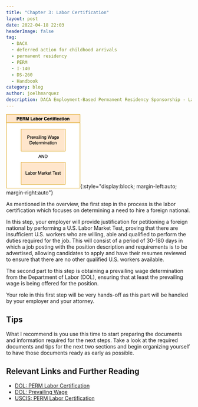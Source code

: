 ```yaml
---
title: "Chapter 3: Labor Certification"
layout: post
date: 2022-04-18 22:03
headerImage: false
tag:
  - DACA
  - deferred action for childhood arrivals
  - permanent residency
  - PERM
  - I-140
  - DS-260
  - Handbook
category: blog
author: joelhmarquez
description: DACA Employment-Based Permanent Residency Sponsorship - Labor Certification
---
```


![Labor Certification](/assets/images/sponsorship/laborCertification.png){:style="display:block; margin-left:auto; margin-right:auto"}

As mentioned in the overview, the first step in the process is the labor certification which focuses on determining a need to hire a foreign national. 

In this step, your employer will provide justification for petitioning a foreign national by performing a U.S. Labor Market Test, proving that there are insufficient U.S. workers who are willing, able and qualified to perform the duties required for the job. This will consist of a period of 30-180 days in which a job posting with the position description and requirements is to be advertised, allowing candidates to apply and have their resumes reviewed to ensure that there are no other qualified U.S. workers available.

The second part to this step is obtaining a prevailing wage determination from the Department of Labor (DOL), ensuring that at least the prevailing wage is being offered for the position.

Your role in this first step will be very hands-off as this part will be handled by your employer and your attorney.

## Tips
What I recommend is you use this time to start preparing the documents and information required for the next steps. Take a look at the required documents and tips for the next two sections and begin organizing yourself to have those documents ready as early as possible.

## Relevant Links and Further Reading
- [DOL: PERM Labor Certification](https://www.dol.gov/agencies/eta/foreign-labor/programs/permanent)
- [DOL: Prevailing Wage](https://www.dol.gov/agencies/eta/foreign-labor/wages)
- [USCIS: PERM Labor Certification](https://www.uscis.gov/working-in-the-united-states/permanent-workers)